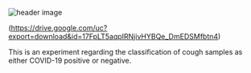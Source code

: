 ![header image](https://drive.google.com/uc?export=download&id=1noLMVLY6BOSbhU3Pcw1WGMZaQeOsVP8-)


(https://drive.google.com/uc?export=download&id=17FpLT5aqpIRNjivHYBQe_DmEDSMfbtn4)

This is an experiment regarding the classification of cough samples as either COVID-19 positive or negative. 
